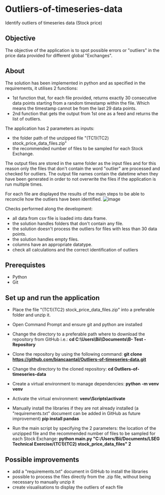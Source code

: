 # Outliers-of-timeseries-data
Identify outliers of timeseries data (Stock price)


## Objective
The objective of the application is to spot possible errors or "outliers" in the price data provided for different global "Exchanges".

## About
The solution has been implemented in python and as specified in the requirements, it utilises 2 functions:
* 1st function that, for each file provided, returns exactly 30 consecutive data points starting from a random timestamp within the file. Which means the timestamp cannot be from the last 29 data points.
* 2nd function that gets the output from 1st one as a feed and returns the list of outliers.

The application has 2 parameters as inputs: 
* the folder path of the unzipped file "(TC1)(TC2) stock_price_data_files.zip"
* the recommended number of files to be sampled for each Stock Exchange.

The output files are stored in the same folder as the input files and for this reason only the files that don't contain the word "outlier" are processed and checked for outliers. 
The output file names contain the datetime when they have been generated in order to not overwrite the files if the application is run multiple times.

For each file are displayed the results of the main steps to be able to reconcile how the outliers have been identified.
![image](https://github.com/biancaantal/Outliers-of-timeseries-data/assets/175165288/ee3356a9-f46f-4ab7-8b7f-3b135466e128)


Checks performed along the development:
* all data from csv file is loaded into data frame.
* the solution handles folders that don't contain any file.
* the solution doesn't process the outliers for files with less than 30 data points.
* the solution handles empty files.
* columns have an appropriate datatype.
* check all calculations and the correct identification of outliers

## Prerequistes
* Python
* Git

## Set up and run the application
* Place the file "(TC1)(TC2) stock_price_data_files.zip" into a preferable folder and unzip it.

* Open Command Prompt and ensure git and python are installed

* Change the directory to a preferable path where to download the repository from GitHub
i.e.: **cd C:\Users\Bii\Documents\B- Test - Repository**

* Clone the repository by using the following command:
**git clone https://github.com/biancaantal/Outliers-of-timeseries-data.git**

* Change the directory to the cloned repository:
**cd Outliers-of-timeseries-data**

* Create a virtual environment to manage dependencies:
**python -m venv venv**

* Activate the virtual environment:
**venv\Scripts\activate**

* Manually install the libraries if they are not already installed (a "requirements.txt" document can be added in GitHub as future improvement)
**pip install pandas**

* Run the main script by specifying the 2 parameters: the location of the unzipped file and the recommended number of files to be sampled for each Stock Exchange:
**python main.py "C:/Users/Bii/Documents/LSEG Technical Exercise/(TC1)(TC2) stock_price_data_files" 2**

## Possible improvements
* add a "requirements.txt" document in GitHub to install the libraries
* possible to process the files directly from the .zip file, without being necessary to manually unzip it
* create visualisations to display the outliers of each file

